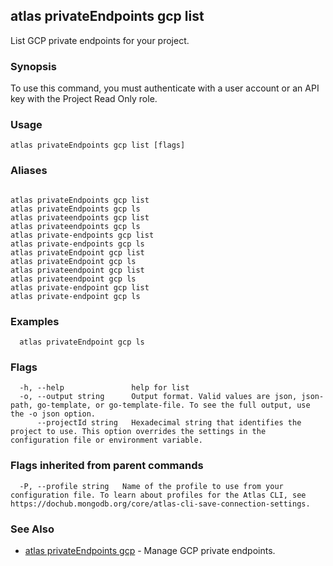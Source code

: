 ## atlas privateEndpoints gcp list

List GCP private endpoints for your project.


### Synopsis

To use this command, you must authenticate with a user account or an API key with the Project Read Only role.


### Usage
```
atlas privateEndpoints gcp list [flags]
```

### Aliases
```

atlas privateEndpoints gcp list
atlas privateEndpoints gcp ls
atlas privateendpoints gcp list
atlas privateendpoints gcp ls
atlas private-endpoints gcp list
atlas private-endpoints gcp ls
atlas privateEndpoint gcp list
atlas privateEndpoint gcp ls
atlas privateendpoint gcp list
atlas privateendpoint gcp ls
atlas private-endpoint gcp list
atlas private-endpoint gcp ls
```

### Examples

```
  atlas privateEndpoint gcp ls
```


### Flags

```
  -h, --help               help for list
  -o, --output string      Output format. Valid values are json, json-path, go-template, or go-template-file. To see the full output, use the -o json option.
      --projectId string   Hexadecimal string that identifies the project to use. This option overrides the settings in the configuration file or environment variable.

```


### Flags inherited from parent commands

```
  -P, --profile string   Name of the profile to use from your configuration file. To learn about profiles for the Atlas CLI, see https://dochub.mongodb.org/core/atlas-cli-save-connection-settings.

```

### See Also


* [atlas privateEndpoints gcp](atlas_privateEndpoints_gcp.md)	- Manage GCP private endpoints.



